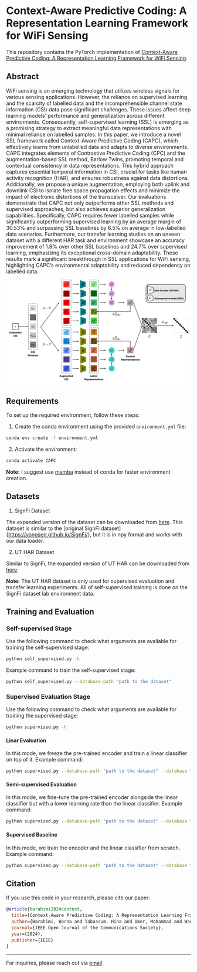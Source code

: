 # Context-Aware Predictive Coding: A Representation Learning Framework for WiFi Sensing

This repository contains the PyTorch implementation of  [Context-Aware Predictive Coding: A Representation Learning Framework for WiFi Sensing](https://arxiv.org/abs/2410.01825).


## Abstract

WiFi sensing is an emerging technology that utilizes wireless signals for various sensing applications. However, the reliance on supervised learning and the scarcity of labelled data and the incomprehensible channel state information (CSI) data pose significant challenges. These issues affect deep learning models’ performance and generalization across different environments. Consequently, self-supervised learning (SSL) is emerging as a promising strategy to extract meaningful data representations with minimal reliance on labelled samples. In this paper, we introduce a novel SSL framework called Context-Aware Predictive Coding (CAPC), which effectively learns from unlabelled data and adapts to diverse environments. CAPC integrates elements of Contrastive Predictive Coding (CPC) and the augmentation-based SSL method, Barlow Twins, promoting temporal and contextual consistency in data representations. This hybrid approach captures essential temporal information in CSI, crucial for tasks like human activity recognition (HAR), and ensures robustness against data distortions. Additionally, we propose a unique augmentation, employing both uplink and downlink CSI to isolate free space propagation effects and minimize the impact of electronic distortions of the transceiver. Our evaluations demonstrate that CAPC not only outperforms other SSL methods and supervised approaches, but also achieves superior generalization capabilities. Specifically, CAPC requires fewer labelled samples while significantly outperforming supervised learning by an average margin of 30.53% and surpassing SSL baselines by 6.5% on average in low-labelled data scenarios. Furthermore, our transfer learning studies on an unseen dataset with a different HAR task and environment showcase an accuracy improvement of 1.8% over other SSL baselines and 24.7% over supervised learning, emphasizing its exceptional cross-domain adaptability. These results mark a significant breakthrough in SSL applications for WiFi sensing, highlighting CAPC’s environmental adaptability and reduced dependency on labelled data.

![CAPC](./CAPC.svg)

## Requirements

To set up the required environment, follow these steps:

1. Create the conda environment using the provided `environment.yml` file:

```bash
conda env create -f environment.yml
```

2. Activate the environment:

```bash
conda activate CAPC
```

**Note:** I suggest use [mamba](https://github.com/mamba-org/mamba) instead of conda for faster environment creation.

## Datasets

1. SignFi Dataset

The expanded version of the dataset can be downloaded from [here](https://drive.google.com/file/d/1ywEbg6bJ5hLO9zeYbBfMlGvsMCz_BHcu/view?usp=sharing). This dataset is similar to the [original SignFi dataset]{https://yongsen.github.io/SignFi/}, but it is in npy format and works with our data loader.

2. UT HAR Dataset

Similar to SignFi, the expanded version of UT HAR can be downloaded from [here](https://drive.google.com/file/d/171IN6D6n81zkD_M0yClBDo3lNvSfAghS/view?usp=sharing).

**Note:** The UT HAR dataset is only used for supervised evaluation and transfer learning experiments. All of self-supervised training is done on the SignFi dataset lab environment data.

## Training and Evaluation

### Self-supervised Stage

Use the following command to check what arguments are available for training the self-supervised stage:

```bash
python self_supervised.py -h
```

Example command to train the self-supervised stage:

```bash
python self_supervised.py --database-path "path to the dataset"
```

### Supervised Evaluation Stage

Use the following command to check what arguments are available for training the supervised stage:

```bash
python supervised.py -h
```

#### Linar Evaluation

In this mode, we freeze the pre-trained encoder and train a linear classifier on top of it. Example command:

```bash
python supervised.py --database-path "path to the dataset" --database "SignFi"
```

#### Semi-supervised Evaluation

In this mode, we fine-tune the pre-trained encoder alongside the linear classifier but with a lower learning rate than the linear classifier. Example command:

```bash
python supervised.py --database-path "path to the dataset" --database "SignFi" --semi-supervised --lr-encoder 5e-3
```

#### Supervised Baseline

In this mode, we train the encoder and the linear classifier from scratch. Example command:

```bash
python supervised.py --database-path "path to the dataset" --database "SignFi" --supervised --embedding-size 128 --num_frames 10
```

## Citation

If you use this code in your research, please cite our paper:

```bibtex
@article{barahimi2024context,
  title={Context-Aware Predictive Coding: A Representation Learning Framework for WiFi Sensing},
  author={Barahimi, Borna and Tabassum, Hina and Omer, Mohammad and Waqar, Omer},
  journal={IEEE Open Journal of the Communications Society},
  year={2024},
  publisher={IEEE}
}
```

---

For inquiries, please reach out via [email](mailto:bornab@yorku.ca).
